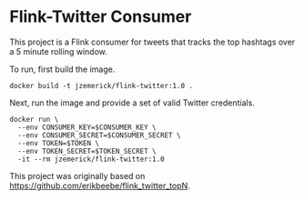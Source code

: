 # Flink-Twitter Consumer

This project is a Flink consumer for tweets that tracks the top hashtags over a 5 minute rolling window.

To run, first build the image.

```
docker build -t jzemerick/flink-twitter:1.0 .
```

Next, run the image and provide a set of valid Twitter credentials.

```
docker run \
  --env CONSUMER_KEY=$CONSUMER_KEY \
  --env CONSUMER_SECRET=$CONSUMER_SECRET \
  --env TOKEN=$TOKEN \
  --env TOKEN_SECRET=$TOKEN_SECRET \
  -it --rm jzemerick/flink-twitter:1.0
```

This project was originally based on https://github.com/erikbeebe/flink_twitter_topN.

